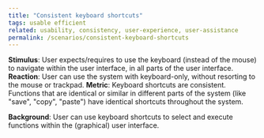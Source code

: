 ```yaml
---
title: "Consistent keyboard shortcuts"
tags: usable efficient
related: usability, consistency, user-experience, user-assistance
permalink: /scenarios/consistent-keyboard-shortcuts
---
```


<div class="quality-requirement" markdown="1">


**Stimulus**: User expects/requires to use the keyboard (instead of the mouse) to navigate within the user interface, in all parts of the user interface.
**Reaction**: User can use the system with keyboard-only, without resorting to the mouse or trackpad. 
**Metric**: Keyboard shortcuts are consistent. Functions that are identical or similar in different parts of the system (like "save", "copy", "paste") have identical shortcuts throughout the system.

**Background**: User can use keyboard shortcuts to select and execute functions within the (graphical) user interface.  

</div><br>




